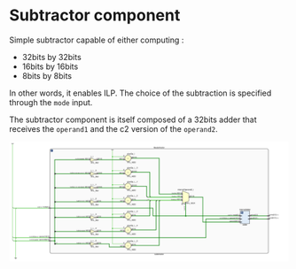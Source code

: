 # Subtractor component

Simple subtractor capable of either computing :
 - 32bits by 32bits
 - 16bits by 16bits
 - 8bits by 8bits

In other words, it enables ILP.
The choice of the subtraction is specified through the `mode` input.

The subtractor component is itself composed of a 32bits adder that receives the `operand1` and the c2 version of the `operand2`.

![alt text](https://github.com/denishoornaert/SimpleSoftcoreArchitecture/blob/alu/images/subtractor.png)
